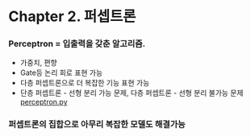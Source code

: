 Chapter 2. 퍼셉트론
=========================

### Perceptron = 입출력을 갖춘 알고리즘.
+ 가중치, 편향
+ Gate등 논리 회로 표현 가능
+ 다층 퍼셉트론으로 더 복잡한 기능 표현 가능
+ 단층 퍼셉트론 - 선형 분리 가능 문제, 다층 퍼셉트론 - 선형 분리 불가능 문제
[perceptron.py](perceptron.py)
### 퍼셉트론의 집합으로 아무리 복잡한 모델도 해결가능